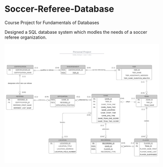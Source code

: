 # Soccer-Referee-Database

Course Project for Fundamentals of Databases  

Designed a SQL database system which modles the needs of a soccer referee organization. 

![](https://github.com/mcmoffat/Soccer-Referee-Database/blob/main/ERDDiagram.jpg)
